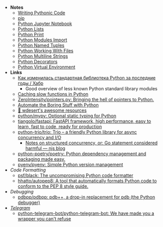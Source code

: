 - **Notes**
	- [Writing Pythonic Code](Python/Writing%20Pythonic%20Code.md)
	- [pip](Python/Python%20Notes/pip.md)
	- [Python Jupyter Notebook](Python/Python%20Jupyter%20Notebook.md)
	- [Python Lists](../../Python%20Lists.md)
	- [Python Print](../../Python%20Print.md)
	- [Python Modules Import](Python/Python%20Notes/Python%20Modules%20Import.md)
	- [Python Named Tuples](Python/Python%20Notes/Python%20Named%20Tuples.md)
	- [Python Working With Files](Python/Python%20Notes/Python%20Working%20With%20Files.md)
	- [Python Multiline Strings](Python/Python%20Notes/Python%20Multiline%20Strings.md)
	- [Python Decorators](Python/Python%20Notes/Python%20Decorators.md)
	- [Python Virtual Environment](Python/Python%20Notes/Python%20Virtual%20Environment.md)
- **Links**
	- [Как изменилась стандартная библиотека Python за последние годы / Хабр](https://habr.com/ru/post/665020/)
		- Good overview of less known Python standard library modules
	- [Caching slow functions in Python](https://antonz.org/functools-cache/)
	- [ZeroIntensity/pointers.py: Bringing the hell of pointers to Python.](https://github.com/ZeroIntensity/pointers.py)
	- [Automate the Boring Stuff with Python](https://automatetheboringstuff.com/#toc)
	- [📓 wdesert's awesome resources](https://www.notion.so/wdesert/wdesert-s-awesome-resources-d88ee314c2ac4cbcbf0960f41d2c3bba)
	- [python/mypy: Optional static typing for Python](https://github.com/python/mypy)
	- [tiangolo/fastapi: FastAPI framework, high performance, easy to learn, fast to code, ready for production](https://github.com/tiangolo/fastapi)
	- [python-trio/trio: Trio – a friendly Python library for async concurrency and I/O](https://github.com/python-trio/trio)
		- [Notes on structured concurrency, or: Go statement considered harmful — njs blog](https://vorpus.org/blog/notes-on-structured-concurrency-or-go-statement-considered-harmful/)
	- [python-poetry/poetry: Python dependency management and packaging made easy.](https://github.com/python-poetry/poetry)
	- [pyenv/pyenv: Simple Python version management](https://github.com/pyenv/pyenv)
- *Code Formatting*
	- [psf/black: The uncompromising Python code formatter](https://github.com/psf/black)
	- [hhatto/autopep8: A tool that automatically formats Python code to conform to the PEP 8 style guide.](https://github.com/hhatto/autopep8)
- *Debugging*
	- [pdbpp/pdbpp: pdb++, a drop-in replacement for pdb (the Python debugger)](https://github.com/pdbpp/pdbpp)
- *[Telegram](../Apps/Telegram.md)*
	- [python-telegram-bot/python-telegram-bot: We have made you a wrapper you can't refuse](https://github.com/python-telegram-bot/python-telegram-bot)